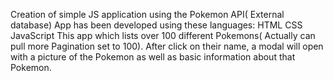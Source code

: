 Creation of simple JS application using the Pokemon API( External database)
App has been developed using these languages: HTML CSS JavaScript
This app which lists over 100 different Pokemons( Actually can pull more Pagination set to 100).
After click on their name, a modal will open with a picture of the Pokemon as well as basic information about that Pokemon. 


